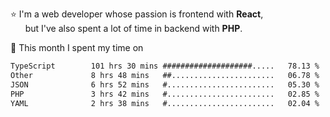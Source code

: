 ⭐ I'm a web developer whose passion is frontend with <b>React</b>,<br/>
&nbsp; &nbsp; &nbsp; but I've also spent a lot of time in backend with <b>PHP</b>.

📅 This month I spent my time on

<!--START_SECTION:waka-->

```txt
TypeScript        101 hrs 30 mins ####################.....   78.13 %
Other             8 hrs 48 mins   ##.......................   06.78 %
JSON              6 hrs 52 mins   #........................   05.30 %
PHP               3 hrs 42 mins   #........................   02.85 %
YAML              2 hrs 38 mins   #........................   02.04 %
```

<!--END_SECTION:waka-->
